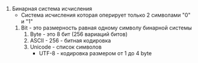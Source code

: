 1. Бинарная система исчисления
	- Система исчисления которая оперирует только 2 символами "0" и "1"
	1. Bit - это размерность равная одному символу бинарной системы
		1. Byte - это 8 бит (256 вариаций битов)
		2. ASCII - 256 - битная кодировка
		3. Unicode - список символов
			- UTF-8 - кодировка размером от 1 до 4 byte
